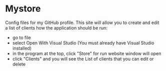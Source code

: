 # Mystore
Config files for my GitHub profile.
This site will allow you to create and edit a list of clients
how the application should be run:
- go to file
- select Open With Visual Studio (You must already have Visual Studio installed)
- in the program at the top, click "Store" for run
website window will open
- click "Clients" and you will see the List of clients that you can edit or delete
